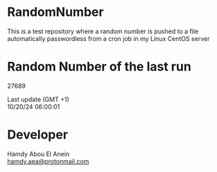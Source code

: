 # RandomNumber    
This is a test repository where a random number is pushed to a file automatically passwordless from a cron job in my Linux CentOS server    
# Random Number of the last run   
27689
      
Last update (GMT +1)    
10/20/24 06:00:01
# Developer    
Hamdy Abou El Anein   
hamdy.aea@protonmail.com
